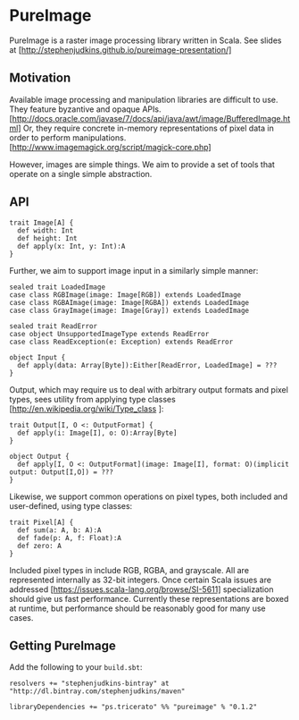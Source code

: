 # PureImage

PureImage is a raster image processing library written in Scala. See slides at [http://stephenjudkins.github.io/pureimage-presentation/]

## Motivation

Available image processing and manipulation libraries are difficult to use. They feature byzantive and opaque APIs. [http://docs.oracle.com/javase/7/docs/api/java/awt/image/BufferedImage.html] Or, they require concrete in-memory representations of pixel data in order to perform manipulations. [http://www.imagemagick.org/script/magick-core.php]

However, images are simple things. We aim to provide a set of tools that operate on a single simple abstraction.

## API

```
trait Image[A] {
  def width: Int
  def height: Int
  def apply(x: Int, y: Int):A
}
```

Further, we aim to support image input in a similarly simple manner:
```
sealed trait LoadedImage
case class RGBImage(image: Image[RGB]) extends LoadedImage
case class RGBAImage(image: Image[RGBA]) extends LoadedImage
case class GrayImage(image: Image[Gray]) extends LoadedImage

sealed trait ReadError
case object UnsupportedImageType extends ReadError
case class ReadException(e: Exception) extends ReadError

object Input {
  def apply(data: Array[Byte]):Either[ReadError, LoadedImage] = ???
}
```

Output, which may require us to deal with arbitrary output formats and pixel types, sees utility from applying type classes [http://en.wikipedia.org/wiki/Type_class ]:
```
trait Output[I, O <: OutputFormat] {
  def apply(i: Image[I], o: O):Array[Byte]
}

object Output {
  def apply[I, O <: OutputFormat](image: Image[I], format: O)(implicit output: Output[I,O]) = ???
}
```

Likewise, we support common operations on pixel types, both included and user-defined, using type classes:
```
trait Pixel[A] {
  def sum(a: A, b: A):A
  def fade(p: A, f: Float):A
  def zero: A
}
```

Included pixel types in include RGB, RGBA, and grayscale. All are represented internally as 32-bit integers. Once certain Scala issues are addressed [https://issues.scala-lang.org/browse/SI-5611] specialization should give us fast performance. Currently these representations are boxed at runtime, but performance should be reasonably good for many use cases.

## Getting PureImage
Add the following to your `build.sbt`:
```
resolvers += "stephenjudkins-bintray" at "http://dl.bintray.com/stephenjudkins/maven"

libraryDependencies += "ps.tricerato" %% "pureimage" % "0.1.2"
```

